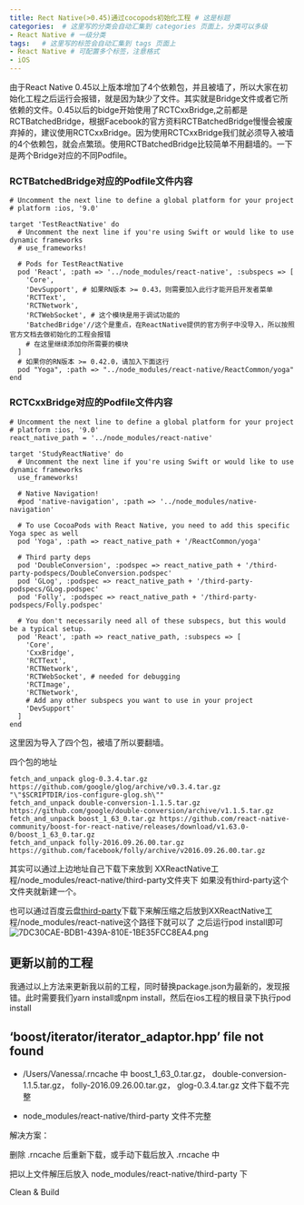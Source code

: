 ```yaml
---
title: Rect Native(>0.45)通过cocopods初始化工程 # 这是标题
categories:  # 这里写的分类会自动汇集到 categories 页面上，分类可以多级
- React Native # 一级分类
tags:   # 这里写的标签会自动汇集到 tags 页面上
- React Native # 可配置多个标签，注意格式
- iOS
---
```

由于React Native 0.45以上版本增加了4个依赖包，并且被墙了，所以大家在初始化工程之后运行会报错，就是因为缺少了文件。其实就是Bridge文件或者它所依赖的文件。0.45以后的bidge开始使用了RCTCxxBridge,之前都是RCTBatchedBridge，根据Facebook的官方资料RCTBatchedBridge慢慢会被废弃掉的，建议使用RCTCxxBridge。因为使用RCTCxxBridge我们就必须导入被墙的4个依赖包，就会点繁琐。使用RCTBatchedBridge比较简单不用翻墙的。一下是两个Bridge对应的不同Podfile。

### RCTBatchedBridge对应的Podfile文件内容
````
# Uncomment the next line to define a global platform for your project
# platform :ios, '9.0'

target 'TestReactNative' do
  # Uncomment the next line if you're using Swift or would like to use dynamic frameworks
  # use_frameworks!

  # Pods for TestReactNative
  pod 'React', :path => '../node_modules/react-native', :subspecs => [
    'Core',
    'DevSupport', # 如果RN版本 >= 0.43，则需要加入此行才能开启开发者菜单
    'RCTText',
    'RCTNetwork',
    'RCTWebSocket', # 这个模块是用于调试功能的
    'BatchedBridge'//这个是重点，在ReactNative提供的官方例子中没导入，所以按照官方文档去做初始化的工程会报错
    # 在这里继续添加你所需要的模块
  ]
  # 如果你的RN版本 >= 0.42.0，请加入下面这行
  pod "Yoga", :path => "../node_modules/react-native/ReactCommon/yoga"
end

````
### RCTCxxBridge对应的Podfile文件内容
````
# Uncomment the next line to define a global platform for your project
# platform :ios, '9.0'
react_native_path = '../node_modules/react-native'

target 'StudyReactNative' do
  # Uncomment the next line if you're using Swift or would like to use dynamic frameworks
  use_frameworks!

  # Native Navigation!
  #pod 'native-navigation', :path => '../node_modules/native-navigation'

  # To use CocoaPods with React Native, you need to add this specific Yoga spec as well
  pod 'Yoga', :path => react_native_path + '/ReactCommon/yoga'

  # Third party deps
  pod 'DoubleConversion', :podspec => react_native_path + '/third-party-podspecs/DoubleConversion.podspec'
  pod 'GLog', :podspec => react_native_path + '/third-party-podspecs/GLog.podspec'
  pod 'Folly', :podspec => react_native_path + '/third-party-podspecs/Folly.podspec'

  # You don't necessarily need all of these subspecs, but this would be a typical setup.
  pod 'React', :path => react_native_path, :subspecs => [
    'Core',
    'CxxBridge',
    'RCTText',
    'RCTNetwork',
    'RCTWebSocket', # needed for debugging
    'RCTImage',
    'RCTNetwork',
    # Add any other subspecs you want to use in your project
    'DevSupport'
  ]
end

````
这里因为导入了四个包，被墙了所以要翻墙。

四个包的地址
````
fetch_and_unpack glog-0.3.4.tar.gz https://github.com/google/glog/archive/v0.3.4.tar.gz "\"$SCRIPTDIR/ios-configure-glog.sh\""
fetch_and_unpack double-conversion-1.1.5.tar.gz https://github.com/google/double-conversion/archive/v1.1.5.tar.gz
fetch_and_unpack boost_1_63_0.tar.gz https://github.com/react-native-community/boost-for-react-native/releases/download/v1.63.0-0/boost_1_63_0.tar.gz
fetch_and_unpack folly-2016.09.26.00.tar.gz https://github.com/facebook/folly/archive/v2016.09.26.00.tar.gz
````
其实可以通过上边地址自己下载下来放到
XXReactNative工程/node_modules/react-native/third-party文件夹下
如果没有third-party这个文件夹就新建一个。

也可以通过百度云盘[third-party](https://pan.baidu.com/s/1kVDUAZ9#list/path=%2F)下载下来解压缩之后放到XXReactNative工程/node_modules/react-native这个路径下就可以了
之后运行pod install即可
![7DC30CAE-BDB1-439A-810E-1BE35FCC8EA4.png](http://upload-images.jianshu.io/upload_images/6644906-01d13bd37248e3e4.png?imageMogr2/auto-orient/strip%7CimageView2/2/w/1240)

## 更新以前的工程
我通过以上方法来更新我以前的工程，同时替换package.json为最新的，发现报错。此时需要我们yarn  install或npm install，然后在ios工程的根目录下执行pod install

## ‘boost/iterator/iterator_adaptor.hpp’ file not found

* /Users/Vanessa/.rncache 中 boost_1_63_0.tar.gz， double-conversion-1.1.5.tar.gz， folly-2016.09.26.00.tar.gz， glog-0.3.4.tar.gz 文件下载不完整

* node_modules/react-native/third-party 文件不完整

解决方案：

删除 .rncache 后重新下载，或手动下载后放入 .rncache 中

把以上文件解压后放入 node_modules/react-native/third-party 下

Clean & Build
